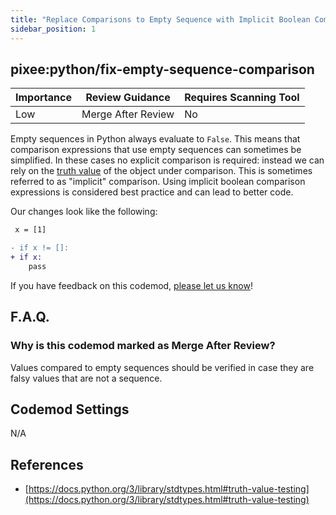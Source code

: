 ```yaml
---
title: "Replace Comparisons to Empty Sequence with Implicit Boolean Comparison"
sidebar_position: 1
---
```


## pixee:python/fix-empty-sequence-comparison

| Importance | Review Guidance    | Requires Scanning Tool |
| ---------- | ------------------ | ---------------------- |
| Low        | Merge After Review | No                     |

Empty sequences in Python always evaluate to `False`. This means that comparison expressions that use empty sequences can sometimes be simplified. In these cases no explicit comparison is required: instead we can rely on the [truth value](https://docs.python.org/3/library/stdtypes.html#truth-value-testing) of the object under comparison. This is sometimes referred to as "implicit" comparison. Using implicit boolean comparison expressions is considered best practice and can lead to better code.

Our changes look like the following:

```diff
 x = [1]

- if x != []:
+ if x:
    pass
```

If you have feedback on this codemod, [please let us know](mailto:feedback@pixee.ai)!

## F.A.Q.

### Why is this codemod marked as Merge After Review?

Values compared to empty sequences should be verified in case they are falsy values that are not a sequence.

## Codemod Settings

N/A

## References

- [https://docs.python.org/3/library/stdtypes.html#truth-value-testing](https://docs.python.org/3/library/stdtypes.html#truth-value-testing)
